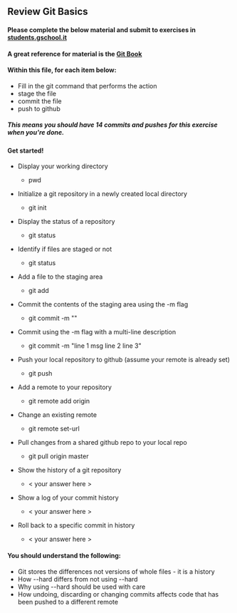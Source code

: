 ## Review Git Basics

#### Please complete the below material and submit to exercises in [students.gschool.it](https://students.gschool.it/)

#### A great reference for material is the [Git Book](http://git-scm.com/book/en/v2/Git-Basics-Getting-a-Git-Repository)

#### Within this file, for each item below:

* Fill in the git command that performs the action
* stage the file
* commit the file
* push to github

##### This means you should have 14 commits and pushes for this exercise when you're done.

#### Get started!

* Display your working directory
  * pwd

* Initialize a git repository in a newly created local directory
  * git init

* Display the status of a repository
  * git status

* Identify if files are staged or not
  * git status

* Add a file to the staging area
  * git add <filename>

* Commit the contents of the staging area using the -m flag
  * git commit -m "<msg>"

* Commit using the -m flag with a multi-line description
  * git commit -m "line 1 msg
    line 2
    line 3"

* Push your local repository to github (assume your remote is already set)
  * git push

* Add a remote to your repository
  * git remote add origin <url>

* Change an existing remote
  * git remote set-url <name> <url>

* Pull changes from a shared github repo to your local repo
  * git pull origin master

* Show the history of a git repository
  * < your answer here >

* Show a log of your commit history
  * < your answer here >

* Roll back to a specific commit in history
  * < your answer here >

#### You should understand the following:

* Git stores the differences not versions of whole files - it is a history
* How --hard differs from not using --hard
* Why using --hard should be used with care
* How undoing, discarding or changing commits affects code that has been pushed
to a different remote
